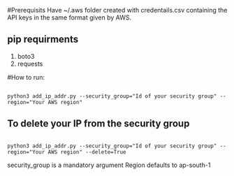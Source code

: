 #Prerequisits
Have ~/.aws folder created with credentails.csv containing the API keys in the same format given by AWS.
## pip requirments
1. boto3
2. requests

#How to run:

<pre><code>
python3 add_ip_addr.py --security_group="Id of your security group" --region="Your AWS region"
</pre></code>

## To delete your IP from the security group
<pre><code>
python3 add_ip_addr.py --security_group="Id of your security group" --region="Your AWS region" --delete=True
</pre></code>
security_group is a mandatory argument
Region defaults to ap-south-1




